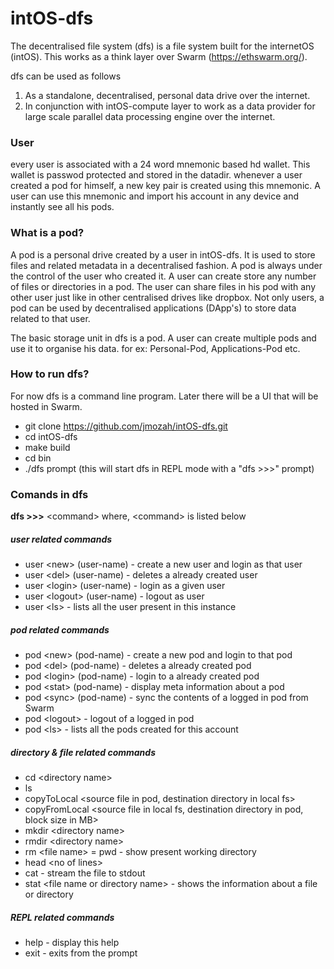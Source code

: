 # intOS-dfs
The decentralised file system (dfs) is a file system built for the internetOS (intOS).
This works as a think layer over Swarm (https://ethswarm.org/).

dfs can be used as follows
1) As a standalone, decentralised, personal data drive over the internet.
2) In conjunction with intOS-compute layer to work as a data provider for
   large scale parallel data processing engine over the internet. 

### User

every user is associated with a 24 word mnemonic based hd wallet. This wallet is 
passwod protected and stored in the datadir. whenever a user created a pod for
himself, a new key pair is created using this mnemonic. A user can use this
mnemonic and import his account in any device and instantly see all his pods.

### What is a pod?

A pod is a personal drive created by a user in intOS-dfs. It is used to store files and 
related metadata in a decentralised fashion. A pod is always under the control of the user
who created it. A user can create store any number of files or directories in a pod. 
The user can share files in his pod with any other user just like in other centralised 
drives like dropbox. Not only users, a pod can be used by decentralised applications (DApp's) 
to store data related to that user.

The basic storage unit in dfs is a pod. A user can create multiple pods and use it to organise 
his data. for ex: Personal-Pod, Applications-Pod etc.

### How to run dfs?

For now dfs is a command line program. Later there will be a UI that will be hosted in Swarm.
- git clone https://github.com/jmozah/intOS-dfs.git
- cd intOS-dfs
- make build
- cd bin
- ./dfs prompt  (this will start dfs in REPL mode with a "dfs >>>" prompt)

### Comands in dfs
**dfs >>>** \<command\> where, \<command\> is listed below
##### user related commands
- user \<new\> (user-name) - create a new user and login as that user
- user \<del\> (user-name) - deletes a already created user
- user \<login\> (user-name) - login as a given user
- user \<logout\> (user-name) - logout as user
- user \<ls\> - lists all the user present in this instance
##### pod related commands
- pod \<new\> (pod-name) - create a new pod and login to that pod
- pod \<del\> (pod-name) - deletes a already created pod
- pod \<login\> (pod-name) - login to a already created pod
- pod \<stat\> (pod-name) - display meta information about a pod
- pod \<sync\> (pod-name) - sync the contents of a logged in pod from Swarm
- pod \<logout\>  - logout of a logged in pod
- pod \<ls\> - lists all the pods created for this account
##### directory & file related commands
- cd \<directory name\>
- ls 
- copyToLocal \<source file in pod, destination directory in local fs\>
- copyFromLocal \<source file in local fs, destination directory in pod, block size in MB\>
- mkdir \<directory name\>
- rmdir \<directory name\>
- rm \<file name\>
= pwd - show present working directory
- head \<no of lines\>
- cat  - stream the file to stdout
- stat \<file name or directory name\> - shows the information about a file or directory
##### REPL related commands
- help - display this help
- exit - exits from the prompt
